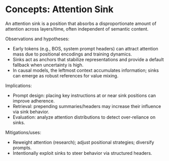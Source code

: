 # Concepts: Attention Sink

An attention sink is a position that absorbs a disproportionate amount of attention across layers/time, often independent of semantic content.

Observations and hypotheses:
- Early tokens (e.g., BOS, system prompt headers) can attract attention mass due to positional encodings and training dynamics.
- Sinks act as anchors that stabilize representations and provide a default fallback when uncertainty is high.
- In causal models, the leftmost context accumulates information; sinks can emerge as robust references for value mixing.

Implications:
- Prompt design: placing key instructions at or near sink positions can improve adherence.
- Retrieval: prepending summaries/headers may increase their influence via sink behavior.
- Evaluation: analyze attention distributions to detect over-reliance on sinks.

Mitigations/uses:
- Reweight attention (research); adjust positional strategies; diversify prompts.
- Intentionally exploit sinks to steer behavior via structured headers.
